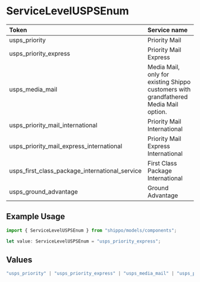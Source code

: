 # ServiceLevelUSPSEnum

|Token | Service name|
|:---|:---|
| usps_priority | Priority Mail|
| usps_priority_express | Priority Mail Express|
| usps_media_mail | Media Mail, only for existing Shippo customers with grandfathered Media Mail option.|
| usps_priority_mail_international | Priority Mail International|
| usps_priority_mail_express_international | Priority Mail Express International|
| usps_first_class_package_international_service | First Class Package International|
| usps_ground_advantage | Ground Advantage |


## Example Usage

```typescript
import { ServiceLevelUSPSEnum } from "shippo/models/components";

let value: ServiceLevelUSPSEnum = "usps_priority_express";
```

## Values

```typescript
"usps_priority" | "usps_priority_express" | "usps_media_mail" | "usps_priority_mail_international" | "usps_priority_mail_express_international" | "usps_first_class_package_international_service" | "usps_ground_advantage"
```